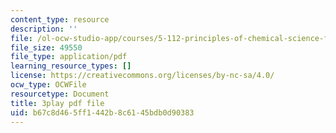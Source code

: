 ```yaml
---
content_type: resource
description: ''
file: /ol-ocw-studio-app/courses/5-112-principles-of-chemical-science-fall-2005/b67c8d465ff1442b8c6145bdb0d90383_dxR06Mi8ExI.pdf
file_size: 49550
file_type: application/pdf
learning_resource_types: []
license: https://creativecommons.org/licenses/by-nc-sa/4.0/
ocw_type: OCWFile
resourcetype: Document
title: 3play pdf file
uid: b67c8d46-5ff1-442b-8c61-45bdb0d90383
---
```

